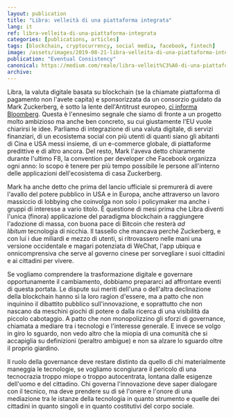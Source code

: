 ```yaml
---
layout: publication
title: "Libra: velleità di una piattaforma integrata"
lang: it
ref: libra-velleita-di-una-piattaforma-integrata
categories: [publications, articles]
tags: [blockchain, cryptocurrency, social media, facebook, fintech]
image: /assets/images/2019-08-21-libra-velleita-di-una-piattaforma-integrata.jpg
publication: "Eventual Consistency"
canonical: https://medium.com/reale/libra-velleit%C3%A0-di-una-piattaforma-integrata-d0c4f68065e4
archive:
---
```


Libra, la valuta digitale basata su blockchain (se la chiamate piattaforma di pagamento non l'avete capita) e sponsorizzata da un consorzio guidato da Mark Zuckerberg, è sotto la lente dell'Antitrust europeo, [ci informa Bloomberg](https://www.bloomberg.com/news/articles/2019-08-20/facebook-s-libra-currency-gets-european-union-antitrust-scrutiny). Questa è l'ennesimo segnale che siamo di fronte a un progetto molto ambizioso ma anche ben concreto, su cui giustamente l'EU vuole chiarirsi le idee. Parliamo di integrazione di una valuta digitale, di servizi finanziari, di un ecosistema social con più utenti di quanti siano gli abitanti di Cina e USA messi insieme, di un e-commerce globale, di piattaforme predittive e di altro ancora. Del resto, Mark l'aveva detto chiaramente durante l'ultimo F8, la convention per developer che Facebook organizza ogni anno: lo scopo è tenere per più tempo possibile le persone all'interno delle applicazioni dell'ecosistema di casa Zuckerberg.

Mark ha anche detto che prima del lancio ufficiale si premurerà di avere l'avallo del potere pubblico in USA e in Europa, anche attraverso un lavoro massiccio di lobbying che coinvolga non solo i policymaker ma anche i gruppi di interesse a vario titolo. È questione di mesi prima che Libra diventi l'unica (finora) applicazione del paradigma blockchain a raggiungere l'adozione di massa, con buona pace di Bitcoin che resterà *ad libitum* tecnologia di nicchia. Il tassello che mancava perché Zuckerberg, e con lui i due miliardi e mezzo di utenti, si ritrovassero nelle mani una versione occidentale e magari potenziata di WeChat, l'app ubiqua e onnicomprensiva che serve al governo cinese per sorvegliare i suoi cittadini e ai cittadini per vivere.

Se vogliamo comprendere la trasformazione digitale e governare opportunamente il cambiamento, dobbiamo prepararci ad affrontare eventi di questa portata. Le dispute sui meriti dell'una o dell'altra declinazione della blockchain hanno sì la loro ragion d'essere, ma a patto che non inquinino il dibattito pubblico sull'innovazione, e soprattutto che non nascano da meschini giochi di potere o dalla ricerca di una visibilità da piccolo cabotaggio. A patto che non monopolizzino gli sforzi di governance, chiamata a mediare tra i tecnologi e l'interesse generale. E invece se volgo in giro lo sguardo, non vedo altro che la miopia di una comunità che si accapiglia su definizioni (peraltro ambigue) e non sa alzare lo sguardo oltre il proprio giardino.

Il ruolo della governance deve restare distinto da quello di chi materialmente maneggia le tecnologie, se vogliamo scongiurare il pericolo di una tecnocrazia troppo miope o troppo autocentrata, lontana dalle esigenze dell'uomo e del cittadino. Chi governa l'innovazione deve saper dialogare con il tecnico, ma deve prendere su di sé l'onere e l'onore di una mediazione tra le istanze della tecnologia in quanto strumento e quelle dei cittadini in quanto singoli e in quanto costitutivi del corpo sociale.
